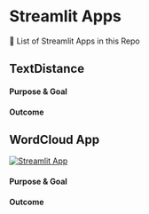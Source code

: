 # Streamlit Apps


🔎 List of Streamlit Apps in this Repo

## TextDistance

#### Purpose & Goal

#### Outcome


## WordCloud App
[![Streamlit App](https://static.streamlit.io/badges/streamlit_bade_black_white.svg)](https://majoralex-streamlit-wordcloud-ngram-appwordcloud-app-leulmv.streamlitapp.com/)

#### Purpose & Goal

#### Outcome
